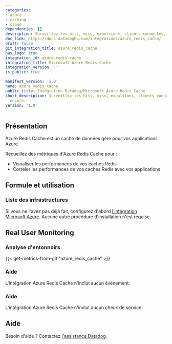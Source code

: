 ```yaml
---
categories:
- azure
- caching
- cloud
dependencies: []
description: Surveillez les hits, miss, expulsions, clients connectés, et plus encore.
doc_link: https://docs.datadoghq.com/integrations/azure_redis_cache/
draft: false
git_integration_title: azure_redis_cache
has_logo: true
integration_id: azure-redis-cache
integration_title: Microsoft Azure Redis Cache
integration_version: ''
is_public: true

manifest_version: '1.0'
name: azure_redis_cache
public_title: Intégration Datadog/Microsoft Azure Redis Cache
short_description: Surveillez les hits, miss, expulsions, clients connectés, et plus
  encore.
version: '1.0'
---
```


<!--  SOURCED FROM https://github.com/DataDog/dogweb -->
## Présentation

Azure Redis Cache est un cache de données géré pour vos applications Azure.

Recueillez des métriques d'Azure Redis Cache pour :

- Visualiser les performances de vos caches Redis
- Corréler les performances de vos caches Redis avec vos applications

## Formule et utilisation

### Liste des infrastructures

Si vous ne l'avez pas déjà fait, configurez d'abord [l'intégration Microsoft Azure][1]. Aucune autre procédure d'installation n'est requise.

## Real User Monitoring

### Analyse d'entonnoirs
{{< get-metrics-from-git "azure_redis_cache" >}}


### Aide

L'intégration Azure Redis Cache n'inclut aucun événement.

### Aide

L'intégration Azure Redis Cache n'inclut aucun check de service.

## Aide

Besoin d'aide ? Contactez [l'assistance Datadog][3].

[1]: https://docs.datadoghq.com/fr/integrations/azure/
[2]: https://github.com/DataDog/dogweb/blob/prod/integration/azure_redis_cache/azure_redis_cache_metadata.csv
[3]: https://docs.datadoghq.com/fr/help/
